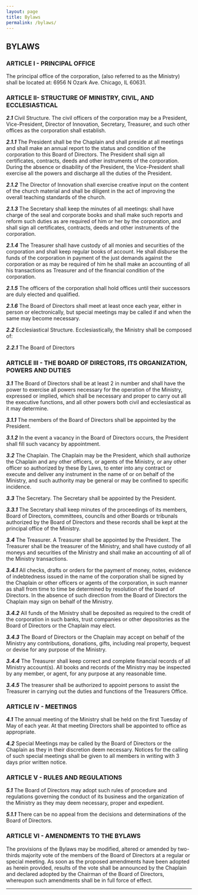 ```yaml
---
layout: page
title: Bylaws
permalink: /bylaws/
---
```


## BYLAWS

### ARTICLE I - PRINCIPAL OFFICE

The principal office of the corporation, (also referred to as the Ministry) shall be located at: 6956 N Ozark Ave. Chicago, IL 60631.

### ARTICLE II- STRUCTURE OF MINISTRY, CIVIL, AND ECCLESIASTICAL

***2.1*** Civil Structure. The civil officers of the corporation may be a President, Vice-President, Director of Innovation, Secretary, Treasurer, and such other offices as the corporation shall establish.

***2.1.1*** The President shall be the Chaplain and shall preside at all meetings and shall make an annual report to the status and condition of the corporation to this Board of Directors. The President shall sign all certificates, contracts, deeds and other instruments of the corporation. During the absence or disability of the President, the Vice-President shall exercise all the powers and discharge all the duties of the President.

***2.1.2*** The Director of Innovation shall exercise creative input on the content of the church material and shall be diligent in the act of improving the overall teaching standards of the church.

***2.1.3*** The Secretary shall keep the minutes of all meetings: shall have charge of the seal and corporate books and shall make such reports and reform such duties as are required of him or her by the corporation, and shall sign all certificates, contracts, deeds and other instruments of the corporation.

***2.1.4*** The Treasurer shall have custody of all monies and securities of the corporation and shall keep regular books of account. He shall disburse the funds of the corporation in payment of the just demands against the corporation or as may be required of him he shall make an accounting of all his transactions as Treasurer and of the financial condition of the corporation.

***2.1.5*** The officers of the corporation shall hold offices until their successors are duly elected and qualified.

***2.1.6*** The Board of Directors shall meet at least once each year, either in person or electronically, but special meetings may be called if and when the same may become necessary.

***2.2*** Ecclesiastical Structure. Ecclesiastically, the Ministry shall be composed of:

***2.2.1*** The Board of Directors

### ARTICLE III - THE BOARD OF DIRECTORS, ITS ORGANIZATION, POWERS AND DUTIES

***3.1*** The Board of Directors shall be at least 2 in number and shall have the power to exercise all powers necessary for the operation of the Ministry, expressed or implied, which shall be necessary and proper to carry out all the executive functions, and all other powers both civil and ecclesiastical as it may determine.

***3.1.1*** The members of the Board of Directors shall be appointed by the President.

***3.1.2*** In the event a vacancy in the Board of Directors occurs, the President shall fill such vacancy by appointment.

***3.2*** The Chaplain. The Chaplain may be the President, which shall authorize the Chaplain and any other officers, or agents of the Ministry, or any other officer so authorized by these By Laws, to enter into any contract or execute and deliver any instrument in the name of or on behalf of the Ministry, and such authority may be general or may be confined to specific incidence.

***3.3*** The Secretary. The Secretary shall be appointed by the President.

***3.3.1*** The Secretary shall keep minutes of the proceedings of its members, Board of Directors, committees, councils and other Boards or tribunals authorized by the Board of Directors and these records shall be kept at the principal office of the Ministry.

***3.4*** The Treasurer. A Treasurer shall be appointed by the President. The Treasurer shall be the treasurer of the Ministry, and shall have custody of all moneys and securities of the Ministry and shall make an accounting of all of the Ministry transactions.

***3.4.1*** All checks, drafts or orders for the payment of money, notes, evidence of indebtedness issued in the name of the corporation shall be signed by the Chaplain or other officers or agents of the corporation, in such manner as shall from time to time be determined by resolution of the board of Directors. In the absence of such direction from the Board of Directors the Chaplain may sign on behalf of the Ministry.

***3.4.2*** All funds of the Ministry shall be deposited as required to the credit of the corporation in such banks, trust companies or other depositories as the Board of Directors or the Chaplain may elect.

***3.4.3*** The Board of Directors or the Chaplain may accept on behalf of the Ministry any contributions, donations, gifts, including real property, bequest or devise for any purpose of the Ministry.

***3.4.4*** The Treasurer shall keep correct and complete financial records of all Ministry account(s). All books and records of the Ministry may be inspected by any member, or agent, for any purpose at any reasonable time.

***3.4.5*** The treasurer shall be authorized to appoint persons to assist the Treasurer in carrying out the duties and functions of the Treasurers Office.

### ARTICLE IV - MEETINGS

***4.1*** The annual meeting of the Ministry shall be held on the first Tuesday of May of each year. At that meeting Directors shall be appointed to office as appropriate.

***4.2*** Special Meetings may be called by the Board of Directors or the Chaplain as they in their discretion deem necessary. Notices for the calling of such special meetings shall be given to all members in writing with 3 days prior written notice.

### ARTICLE V - RULES AND REGULATIONS

***5.1*** The Board of Directors may adopt such rules of procedure and regulations governing the conduct of its business and the organization of the Ministry as they may deem necessary, proper and expedient.

***5.1.1*** There can be no appeal from the decisions and determinations of the Board of Directors.

### ARTICLE VI - AMENDMENTS TO THE BYLAWS

The provisions of the Bylaws may be modified, altered or amended by two-thirds majority vote of the members of the Board of Directors at a regular or special meeting. As soon as the proposed amendments have been adopted as herein provided, results of the vote shall be announced by the Chaplain and declared adopted by the Chairman of the Board of Directors, whereupon such amendments shall be in full force of effect.

----
